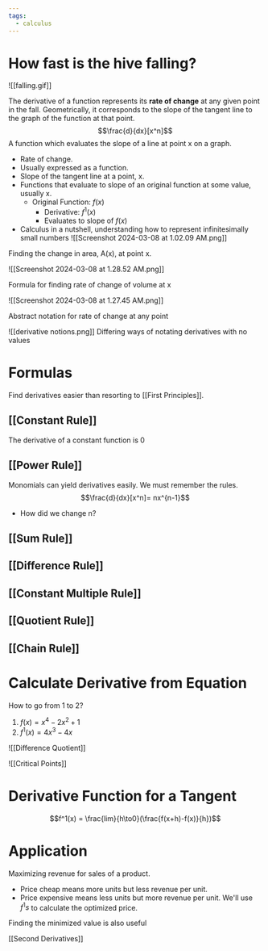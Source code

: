 ```yaml
---
tags:
  - calculus
---
```

# How fast is the hive falling?
![[falling.gif]]

The derivative of a function represents its **rate of change** at any given point in the fall. Geometrically, it corresponds to the slope of the tangent line to the graph of the function at that point. 
$$\frac{d}{dx}[x^n]$$
A function which evaluates the slope of a line at point x on a graph.
- Rate of change.
- Usually expressed as a function.
- Slope of the tangent line at a point, x.
- Functions that evaluate to slope of an original function at some value, usually x. 
	- Original Function: $f(x)$
		- Derivative: $f^1(x)$ 
		- Evaluates to slope of $f(x)$
- Calculus in a nutshell, understanding how to represent infinitesimally small numbers
![[Screenshot 2024-03-08 at 1.02.09 AM.png]]

Finding the change in area, A(x), at point x.

![[Screenshot 2024-03-08 at 1.28.52 AM.png]]


Formula for finding rate of change of volume at x

![[Screenshot 2024-03-08 at 1.27.45 AM.png]]


Abstract notation for rate of change at any point

![[derivative notions.png]]
Differing ways of notating derivatives with no values

# Formulas
Find derivatives easier than resorting to [[First Principles]].

## [[Constant Rule]]
The derivative of a constant function is 0
## [[Power Rule]]
Monomials can yield derivatives easily. We must remember the rules.
$$\frac{d}{dx}[x^n]= nx^{n-1}$$
- How did we change n?
## [[Sum Rule]]
## [[Difference Rule]]
## [[Constant Multiple Rule]]
## [[Quotient Rule]]
## [[Chain Rule]]


# Calculate Derivative from Equation
How to go from 1 to 2?

1. $f(x)=x^4−2x^2+1$
2. $f^1(x) = 4x^3-4x$

![[Difference Quotient]]


![[Critical Points]]

# Derivative Function for a Tangent
$$f^1(x) = \frac{lim}{h\to0}(\frac{f(x+h)-f(x)}{h})$$


# Application
Maximizing revenue for sales of a product.
- Price cheap means more units but less revenue per unit.
- Price expensive means less units but more revenue per unit.
We'll use $f^1s$ to calculate the optimized price.

Finding the minimized value is also useful



[[Second Derivatives]]